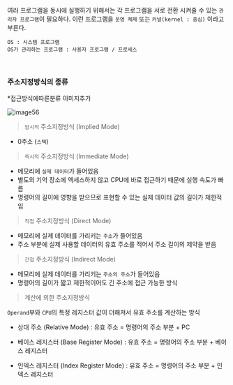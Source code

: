 여러 프로그램을 동시에 실행하기 위해서는 각 프로그램을 서로 전환 시켜줄 수 있는 `관리자 프로그램`이 필요하다. 이런 프로그램을 `운영 체제` 또는 `커널(kernel : 중심)` 이라고 부른다.

```
OS : 시스템 프로그램
OS가 관리하는 프로그램 : 사용자 프로그램 / 프로세스
```

<br>

### 주소지정방식의 종류

*접근방식에따른분류 이미지추가

![image56](https://github.com/user-attachments/assets/4d52322c-0a43-4e52-a0a5-0da3de45cd3f)

> `암시적` 주소지정방식 (Implied Mode)
> 
- 0주소 (`스택`)

> `즉시적` 주소지정방식 (Immediate Mode)
> 
- 메모리에 `실제 데이터`가 들어있음
- 별도의 기억 장소에 엑세스하지 않고 CPU에 바로 접근하기 때문에 실행 속도가 빠름
- 명령어의 길이에 영향을 받으므로 표현할 수 있는 실제 데이터 값의 길이가 제한적임

> `직접` 주소지정방식 (Direct Mode)

- 메모리에 실제 데이터를 가리키는 `주소`가 들어있음
- 주소 부분에 실제 사용할 데이터의 유효 주소를 적어서 주소 길이의 제약을 받음

> `간접` 주소지정방식 (Indirect Mode)

- 메모리에 실제 데이터를 가리키는 `주소의 주소`가 들어있음
- 명령어의 길이가 짧고 제한적이어도 긴 주소에 접근 가능한 방식

> 계산에 의한 주소지정방식

`Operand`부와 `CPU`의 특정 레지스터 값이 더해져서 유효 주소를 계산하는 방식

- 상대 주소 (Relative Mode)
    : 유효 주소 = 명령어의 주소 부분 + PC
    
- 베이스 레지스터 (Base Register Mode)
    : 유효 주소 = 명령어의 주소 부분 + 베이스 레지스터
    
- 인덱스 레지스터 (Index Register Mode)
    : 유효 주소 = 명령어의 주소 부분 + 인덱스 레지스터